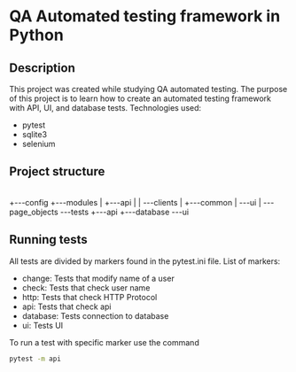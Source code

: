 # QA Automated testing framework in Python

## Description
This project was created while studying QA automated testing. The purpose of this project is to learn how to create an automated testing framework with API, UI, and database tests.
Technologies used:
- pytest
- sqlite3
- selenium
## Project structure
 <br/>+---config
 +---modules
 |   +---api
 |   |   \---clients
 |   +---common
 |   \---ui
 |       \---page_objects
 \---tests
     +---api
     +---database
     \---ui

## Running tests
All tests are divided by markers found in the pytest.ini file.
List of markers:
 - change: Tests that modify name of a user
 - check: Tests that check user name
 - http: Tests that check HTTP Protocol
 -  api: Tests that check api
 -  database: Tests connection to database
 -  ui: Tests UI
   
To run a test with specific marker use the command
```bash
pytest -m api
```
